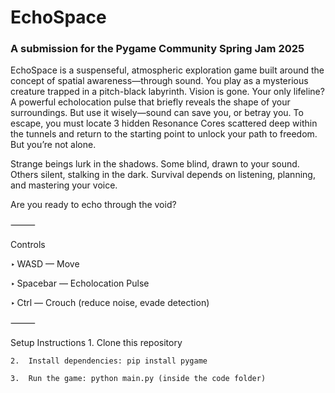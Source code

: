 # EchoSpace
### A submission for the Pygame Community Spring Jam 2025

EchoSpace is a suspenseful, atmospheric exploration game built around the concept of spatial awareness—through sound.
You play as a mysterious creature trapped in a pitch-black labyrinth. Vision is gone. Your only lifeline? A powerful echolocation pulse that briefly reveals the shape of your surroundings. But use it wisely—sound can save you, or betray you.
To escape, you must locate 3 hidden Resonance Cores scattered deep within the tunnels and return to the starting point to unlock your path to freedom.
But you’re not alone.

Strange beings lurk in the shadows. Some blind, drawn to your sound. Others silent, stalking in the dark. Survival depends on listening, planning, and mastering your voice.

Are you ready to echo through the void?

⸻

Controls

‣ WASD — Move

‣ Spacebar — Echolocation Pulse

‣ Ctrl — Crouch (reduce noise, evade detection)

⸻

Setup Instructions
	1.	Clone this repository

	2.	Install dependencies: pip install pygame

	3.	Run the game: python main.py (inside the code folder)
